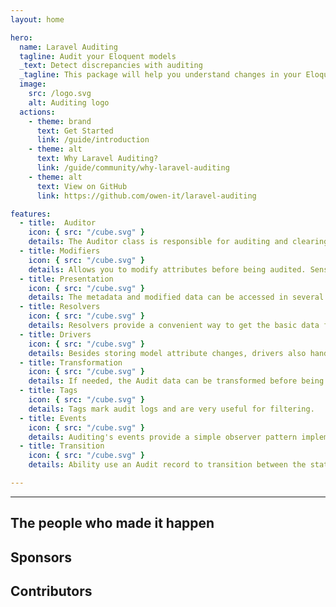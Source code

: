 ```yaml
---
layout: home

hero:
  name: Laravel Auditing
  tagline: Audit your Eloquent models
  _text: Detect discrepancies with auditing
  _tagline: This package will help you understand changes in your Eloquent models, by providing information about possible discrepancies and anomalies that could indicate business concerns or suspect activities.
  image:
    src: /logo.svg
    alt: Auditing logo
  actions:
    - theme: brand
      text: Get Started
      link: /guide/introduction
    - theme: alt
      text: Why Laravel Auditing?
      link: /guide/community/why-laravel-auditing
    - theme: alt
      text: View on GitHub
      link: https://github.com/owen-it/laravel-auditing

features:
  - title:  Auditor
    icon: { src: "/cube.svg" }
    details: The Auditor class is responsible for auditing and clearing Audit records.
  - title: Modifiers
    icon: { src: "/cube.svg" }
    details: Allows you to modify attributes before being audited. Sensitive data can be omitted or modified using this feature.
  - title: Presentation
    icon: { src: "/cube.svg" }
    details: The metadata and modified data can be accessed in several ways.
  - title: Resolvers
    icon: { src: "/cube.svg" }
    details: Resolvers provide a convenient way to get the basic data for audit.
  - title: Drivers
    icon: { src: "/cube.svg" }
    details: Besides storing model attribute changes, drivers also handle pruning when an audit threshold is set.
  - title: Transformation
    icon: { src: "/cube.svg" }
    details: If needed, the Audit data can be transformed before being stored.
  - title: Tags
    icon: { src: "/cube.svg" }
    details: Tags mark audit logs and are very useful for filtering.
  - title: Events
    icon: { src: "/cube.svg" }
    details: Auditing's events provide a simple observer pattern implementation, allowing you to subscribe and listen to the audit events.
  - title: Transition
    icon: { src: "/cube.svg" }
    details: Ability use an Audit record to transition between the states of an Auditable model.

---
```


<hr class="border-0 border-t border-gray-500 opacity-10 my-24" />

<div class="container px-10 mx-auto max-w-6xl">
  <h2>
    The people who made it happen
  </h2>

  <MeetTeam class="mb-10" />

  <h2>
    Sponsors
  </h2>

  <SponsorsGroup class="mb-10" />

  <h2>
    Contributors
  </h2>

  <Contributors class="mb-10" />
</div>

<style lang="postcss" scoped>
h2 {
  @apply text-left !text-xl md:text-3xl;
}
</style>
